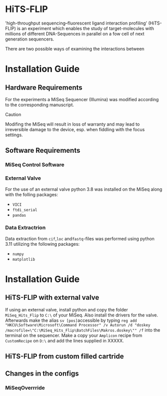 # HiTS-FLIP
'high-throughput sequencing–fluorescent ligand interaction profiling' (HiTS-FLIP) is an experiment which enables the study of target-molecules with millions of different DNA-Sequences in parallel on a fow cell of next generation sequencers.

There are two possible ways of examining the interactions between 

# Installation Guide
## Hardware Requirements
For the experiments a MiSeq Sequencer (Illumina) was modified according to the corresponding manuscript. 

> [!CAUTION] 
> Modifing the MiSeq will result in loss of warranty and may lead to irreversible damage to the device, esp. when fiddling with the focus settings.

## Software Requirements
### MiSeq Control Software 
### External Valve
For the use of an external valve python 3.8 was installed on the MiSeq along with the folling packages:
- `VICI`
- `ftdi_serial`
- `pandas`

### Data Extractrion
Data extraction from `cif`,`loc` and`fastq`-files was performed using python 3.11 utilizing the following packages:
- `numpy`
- `matplotlib`


# Installation Guide
## HiTS-FLIP with external valve
If using an external valve, install python and copy the folder `MiSeq_Hits_Flip` to `C:\` of your MiSeq. Also install the drivers for the valve. Afterwards make the alias `sv [pos]`accessible by typing 
`reg add "HKCU\Software\Microsoft\Command Processor" /v Autorun /d "doskey /macrofile=\"C:\MiSeq_Hits_Flip\BatchFiles\Makros.doskey\"" /f`
into the terminal on the sequencer. 
Make a copy your `Amplicon` recipe from `CustomRecipe` on `D:\` and add the lines supplied in XXXXX.

## HiTS-FLIP from custom filled cartride

## Changes in the configs

### MiSeqOverrride

